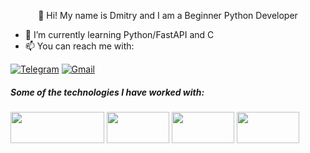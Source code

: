 <p align="center">
  👋 Hi! My name is Dmitry and I am a Beginner Python Developer 
</p>

- :seedling: I’m currently learning Python/FastAPI and C
- :mailbox: You can reach me with:

[![Telegram](https://img.shields.io/badge/-TELEGRAM-2CA5E0?style=for-the-badge&logo=telegram&logoColor=white)](https://t.me/Khomy_doo_lin) 
[![Gmail](https://img.shields.io/badge/-GMAIL-D14836?style=for-the-badge&logo=gmail&logoColor=white)](mailto:vanomas09@gmail.com)


##### Some of the technologies I have worked with:

<code><a href="https://www.python.org/" target="_blank"><img height="50" width="150" src="https://www.vectorlogo.zone/logos/python/python-horizontal.svg"></a></code>
<code><a href="https://www.djangoproject.com/" target="_blank"><img height="50" width="100" src="https://static.djangoproject.com/img/logos/django-logo-negative.png"></a></code>
<code><a href="https://git-scm.com//" target="_blank"><img height="50" width="100" src="https://www.vectorlogo.zone/logos/git-scm/git-scm-ar21.svg"></a></code>
<code><a href="https://fastapi.tiangolo.com/" target="_blank"><img height="50" width="100" src="https://fastapi.tiangolo.com/img/logo-margin/logo-teal.png"></a></code>
